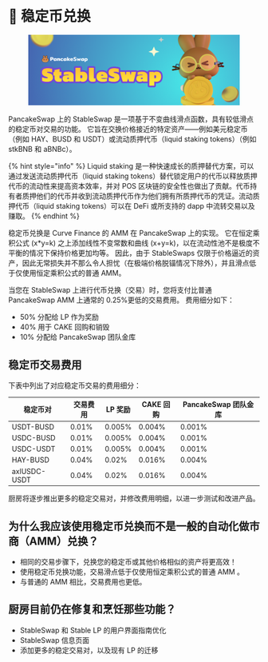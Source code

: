 # 🔄 稳定币兑换

<figure><img src="../../../.gitbook/assets/docs masthead (1) (1).png" alt=""><figcaption></figcaption></figure>

PancakeSwap 上的 StableSwap 是一项基于不变曲线滑点函数，具有较低滑点的稳定币对交易的功能。 它旨在交换价格接近的特定资产——例如美元稳定币（例如 HAY、BUSD 和 USDT）或流动质押代币（liquid staking tokens）（例如 stkBNB 和 aBNBc）。&#x20;

{% hint style="info" %}
Liquid staking 是一种快速成长的质押替代方案，可以通过发送流动质押代币（liquid staking tokens）替代锁定用户的代币以释放质押代币的流动性来提高资本效率，并对 POS 区块链的安全性也做出了贡献。代币持有者质押他们的代币并收到流动质押代币作为他们拥有所质押代币的凭证。流动质押代币（liquid staking tokens）可以在 DeFi 或所支持的 dapp 中流转交易以及赚取。
{% endhint %}

稳定币兑换是 Curve Finance 的 AMM 在 PancakeSwap 上的实现。 它在恒定乘积公式 (x\*y=k) 之上添加线性不变常数和曲线 (x+y=k)，以在流动性池不是极度不平衡的情况下保持价格更加均等。 因此，由于 StableSwaps 仅限于价格逼近的资产，因此无常损失并不那么令人担忧（在极端价格脱锚情况下除外），并且滑点低于仅使用恒定乘积公式的普通 AMM。&#x20;

当您在 StableSwap 上进行代币兑换（交易）时，您将支付比普通 PancakeSwap AMM 上通常的 0.25%更低的交易费用。 费用细分如下：

* 50% 分配给 LP 作为奖励&#x20;
* 40% 用于 CAKE 回购和销毁&#x20;
* 10% 分配给 PancakeSwap 团队金库&#x20;

## 稳定币交易费用

下表中列出了对应稳定币交易的费用细分：

| 稳定币对         | 交易费用  | LP 奖励  | CAKE 回购 | PancakeSwap 团队金库 |
| ------------ | ----- | ------ | ------- | ---------------- |
| USDT-BUSD    | 0.01% | 0.005% | 0.004%  | 0.001%           |
| USDC-BUSD    | 0.01% | 0.005% | 0.004%  | 0.001%           |
| USDC-USDT    | 0.01% | 0.005% | 0.004%  | 0.001%           |
| HAY-BUSD     | 0.04% | 0.02%  | 0.016%  | 0.004%           |
| axlUSDC-USDT | 0.04% | 0.02%  | 0.016%  | 0.004%           |

厨房将逐步推出更多的稳定交易对，并修改费用明细，以进一步测试和改进产品。

## 为什么我应该使用稳定币兑换而不是一般的自动化做市商（AMM）兑换？&#x20;

* 相同的交易步骤下，兑换您的稳定币或其他价格相似的资产将更高效！
* 使用稳定币兑换功能，交易滑点低于仅使用恒定乘积公式的普通 AMM 。
* 与普通的 AMM 相比，交易费用也更低。

## 厨房目前仍在修复和烹饪那些功能？&#x20;

* StableSwap 和 Stable LP 的用户界面指南优化
* StableSwap 信息页面&#x20;
* 添加更多的稳定交易对，以及现有 LP 的迁移

